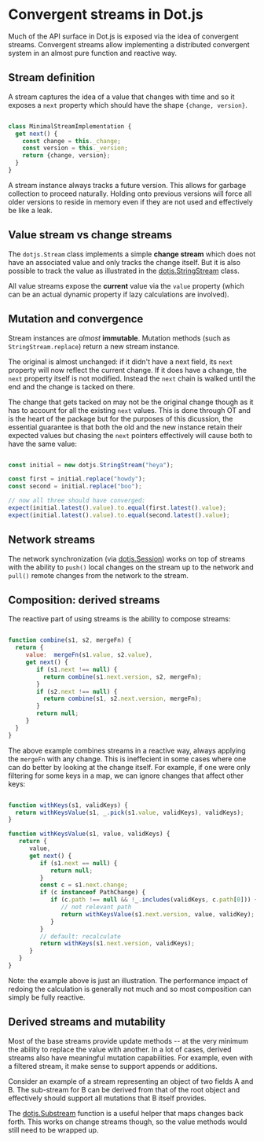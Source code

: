 # Convergent streams in Dot.js

Much of the API surface in Dot.js is exposed via the idea of
convergent streams. Convergent streams allow implementing a
distributed convergent system in an almost pure function and reactive
way.

## Stream definition

A stream captures the idea of a value that changes with time and so it
exposes a `next` property which should have the shape `{change,
version}`.

```js

class MinimalStreamImplementation {
  get next() {
    const change = this._change;
    const version = this._version;
    return {change, version};
  }
}
```

A stream instance always tracks a future version. This allows for
garbage collection to proceed naturally.  Holding onto previous
versions will force all older versions to reside in memory even if
they are not used and effectively be like a leak.

## Value stream vs change streams

The `dotjs.Stream` class implements a simple **change stream** which
does not have an associated value and only tracks the change
itself. But it is also possible to track the value as illustrated in
the
[dotjs.StringStream](https://github.com/dotchain/dotjs/blob/master/streams/string.js)
class.

All value streams expose the **current** value via the `value`
property (which can be an actual dynamic property if lazy calculations
are involved).

## Mutation and convergence

Stream instances are *almost* **immutable**. Mutation methods (such as
`StringStream.replace`) return a new stream instance.

The original is almost unchanged: if it didn't have a next field, its
`next` property will now reflect the current change.  If it does have
a change, the `next` property itself is not modified.  Instead the
`next` chain is walked until the end and the change is tacked on
there.

The change that gets tacked on may not be the original change
though as it has to account for all the existing `next` values. This
is done through OT and is the heart of the package but for the
purposes of this dicussion, the essential guarantee is that both the
old and the new instance retain their expected values but chasing the
`next` pointers effectively will cause both to have the same value:

```js

const initial = new dotjs.StringStream("heya");

const first = initial.replace("howdy");
const second = initial.replace("boo");

// now all three should have converged:
expect(initial.latest().value).to.equal(first.latest().value);
expect(initial.latest().value).to.equal(second.latest().value);

```

## Network streams

The network synchronization (via
[dotjs.Session](https://github.com/dotchain/dotjs/blob/master/session/session.js))
works on top of streams with the ability to `push()` local
changes on the stream up to the network and `pull()` remote changes
from the network to the stream.

## Composition: derived streams

The reactive part of using streams is the ability to compose streams:

```js

function combine(s1, s2, mergeFn) {
  return {
     value:  mergeFn(s1.value, s2.value),
     get next() {
        if (s1.next !== null) {
          return combine(s1.next.version, s2, mergeFn);
        }
        if (s2.next !== null) {
          return combine(s1, s2.next.version, mergeFn);
        }
        return null;
     }
  }
}
```

The above example combines streams in a reactive way, always applying
the `mergeFn` with any change. This is ineffecient in some cases where
one can do better by looking at the change itself.  For example, if
one were only filtering for some keys in a map, we can ignore changes
that affect other keys:

```js

function withKeys(s1, validKeys) {
  return withKeysValue(s1, _.pick(s1.value, validKeys), validKeys);
}

function withKeysValue(s1, value, validKeys) {
   return {
      value,
      get next() {
         if (s1.next == null) {
            return null;
         }
         const c = s1.next.change;
         if (c instanceof PathChange) {
            if (c.path !== null && !_.includes(validKeys, c.path[0])) {
               // not relevant path
               return withKeysValue(s1.next.version, value, validKey);
            }
         }
         // default: recalculate
         return withKeys(s1.next.version, validKeys);
      }
   }
}
```

Note: the example above is just an illustration.  The performance
impact of redoing the calculation is generally not much and so most
composition can simply be fully reactive.

## Derived streams and mutability

Most of the base streams provide update methods -- at the very minimum
the ability to replace the value with another.  In a lot of cases,
derived streams also have meaningful mutation capabilities.  For
example, even with a filtered stream, it make sense to support appends
or additions.

Consider an example of a stream representing an object of two fields A
and B. The sub-stream for B can be derived from that of the root
object and effectively should support all mutations that B itself
provides.

The
[dotjs.Substream](https://github.com/dotchain/dotjs/blob/master/streams/substream.js)
function is a useful helper that maps changes back forth. This works
on change streams though, so the value methods would still need to be
wrapped up.
